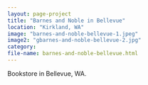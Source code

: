 ```yaml
---
layout: page-project
title: "Barnes and Noble in Bellevue"
location: "Kirkland, WA"
image: "barnes-and-noble-bellevue-1.jpeg"
image2: "gbarnes-and-noble-bellevue-2.jpg"
category:
file-name: barnes-and-noble-bellevue.html
---
```


Bookstore in Bellevue, WA.